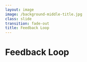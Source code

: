 ```yaml
---
layout: image
image: /background-middle-title.jpg
class: slide
transition: fade-out
title: Feedback Loop
---
```


<div class="flex h-full flex-items-center">
  <h1 class="text-left m-b-0 font-bold">
    Feedback Loop
  </h1>
</div>
